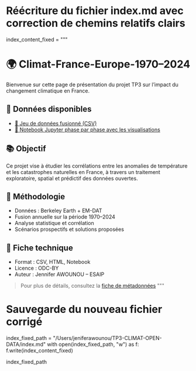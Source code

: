 # Réécriture du fichier index.md avec correction de chemins relatifs clairs
index_content_fixed = """
# 🌍 Climat-France-Europe-1970–2024

Bienvenue sur cette page de présentation du projet TP3 sur l’impact du changement climatique en France.

## 📁 Données disponibles
- [📄 Jeu de données fusionné (CSV)](/TP3-CLIMAT-OPEN-DATA/data/donnees_fusionnees_france.csv)
- [📓 Notebook Jupyter phase par phase avec les visualisations](TP3-CLIMAT-OPEN-DATA)


## 📚 Objectif
Ce projet vise à étudier les corrélations entre les anomalies de température et les catastrophes naturelles en France, à travers un traitement exploratoire, spatial et prédictif des données ouvertes.

## 🧠 Méthodologie
- Données : Berkeley Earth + EM-DAT
- Fusion annuelle sur la période 1970–2024
- Analyse statistique et corrélation
- Scénarios prospectifs et solutions proposées

## 🔎 Fiche technique
- Format : CSV, HTML, Notebook
- Licence : ODC-BY
- Auteur : Jennifer AWOUNOU – ESAIP

> Pour plus de détails, consultez la [fiche de métadonnées](metadata.md)
"""

# Sauvegarde du nouveau fichier corrigé
index_fixed_path = "/Users/jeniferawounou/TP3-CLIMAT-OPEN-DATA/index.md"
with open(index_fixed_path, "w") as f:
    f.write(index_content_fixed)

index_fixed_path
